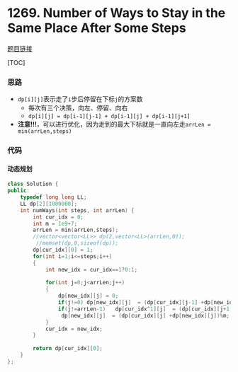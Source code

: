 # 1269. Number of Ways to Stay in the Same Place After Some Steps

[题目链接](https://leetcode.com/problems/number-of-ways-to-stay-in-the-same-place-after-some-steps/)

[TOC]

### 思路
* `dp[i][j]`表示走了`i`步后停留在下标`j`的方案数
    * 每次有三个决策，向左、停留、向右
    * `dp[i][j] = dp[i-1][j-1] + dp[i-1][j] + dp[i-1][j+1]`
* **注意!!!**，可以进行优化，因为走到的最大下标就是一直向左走`arrLen = min(arrLen,steps)`


### 代码

#### 动态规划

```cpp
class Solution {
public:
    typedef long long LL;
    LL dp[2][1000000];
    int numWays(int steps, int arrLen) {
        int cur_idx = 0;
        int m = 1e9+7;
        arrLen = min(arrLen,steps);
        //vector<vector<LL>> dp(2,vector<LL>(arrLen,0));
         //memset(dp,0,sizeof(dp));
        dp[cur_idx][0] = 1;
        for(int i=1;i<=steps;i++)
        {   
            int new_idx = cur_idx==1?0:1;
           
            for(int j=0;j<arrLen;j++)
            {
                dp[new_idx][j] = 0;
                if(j!=0) dp[new_idx][j]  = (dp[cur_idx][j-1] +dp[new_idx][j])%m;
                if(j!=arrLen-1)   dp[cur_idx^1][j]  = (dp[cur_idx][j+1] +dp[new_idx][j])%m;
                 dp[new_idx][j]  = (dp[cur_idx][j] +dp[new_idx][j])%m;
            }
            cur_idx = new_idx;
        }
        
        return dp[cur_idx][0];
    }
};
```

